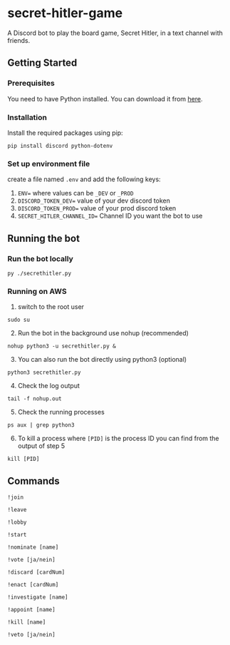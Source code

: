# secret-hitler-game
A Discord bot to play the board game, Secret Hitler, in a text channel with friends.

## Getting Started

### Prerequisites

You need to have Python installed. You can download it from [here](https://www.python.org/downloads/).

### Installation

Install the required packages using pip:

```shell
pip install discord python-dotenv
```

### Set up environment file
create a file named `.env` and add the following keys:<br>
1. `ENV=` where values can be `_DEV` or `_PROD`<br>
2. `DISCORD_TOKEN_DEV=` value of your dev discord token<br>
3. `DISCORD_TOKEN_PROD=` value of your prod discord token<br>
4. `SECRET_HITLER_CHANNEL_ID=` Channel ID you want the bot to use<br>

## Running the bot
### Run the bot locally
```shell
py ./secrethitler.py
```

### Running on AWS

1. switch to the root user
```shell
sudo su
```
2. Run the bot in the background use nohup (recommended)
```shell
nohup python3 -u secrethitler.py &
```
3. You can also run the bot directly using python3 (optional)
```shell
python3 secrethitler.py
```
4. Check the log output
```shell
tail -f nohup.out
```
5. Check the running processes
```shell
ps aux | grep python3
```
6. To kill a process where `[PID]` is the process ID you can find from the output of step 5
```shell
kill [PID]
```

## Commands
```shell
!join
```
```shell
!leave
```
```shell
!lobby
```
```shell
!start
```
```shell
!nominate [name]
```
```shell
!vote [ja/nein]
```
```shell
!discard [cardNum]
```
```shell
!enact [cardNum]
```
```shell
!investigate [name]
```
```shell
!appoint [name]
```
```shell
!kill [name]
```
```shell
!veto [ja/nein]
```